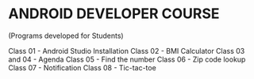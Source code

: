 # ANDROID DEVELOPER COURSE 
(Programs developed for Students)

Class 01 - Android Studio Installation 
Class 02 - BMI Calculator 
Class 03 and 04 - Agenda 
Class 05 - Find the number 
Class 06 - Zip code lookup 
Class 07 - Notification 
Class 08 - Tic-tac-toe 

